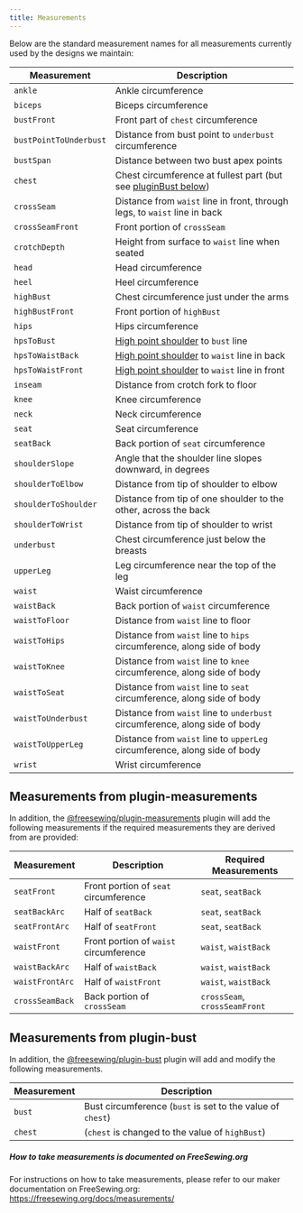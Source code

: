 ```yaml
---
title: Measurements
---
```


Below are the standard measurement names for all measurements
currently used by the designs we maintain:

| Measurement | Description |
|-------------|-------------|
| `ankle` | Ankle circumference |
| `biceps` | Biceps circumference |
| `bustFront` | Front part of `chest` circumference |
| `bustPointToUnderbust` | Distance from bust point to `underbust` circumference |
| `bustSpan`  | Distance between two bust apex points |
| `chest` | Chest circumference at fullest part (but see [pluginBust below](#measurements-from-pluginbust)) |
| `crossSeam` | Distance from `waist` line in front, through legs, to `waist` line in back |
| `crossSeamFront` | Front portion of `crossSeam` |
| `crotchDepth` | Height from surface to `waist` line when seated |
| `head` | Head circumference |
| `heel` | Heel circumference |
| `highBust` | Chest circumference just under the arms |
| `highBustFront` | Front portion of `highBust` |
| `hips` | Hips circumference |
| `hpsToBust` | [High point shoulder][hps] to `bust` line |
| `hpsToWaistBack` | [High point shoulder][hps] to `waist` line in back |
| `hpsToWaistFront` | [High point shoulder][hps] to `waist` line in front |
| `inseam` | Distance from crotch fork to floor |
| `knee` | Knee circumference |
| `neck` | Neck circumference |
| `seat` | Seat circumference |
| `seatBack` | Back portion of `seat` circumference |
| `shoulderSlope` | Angle that the shoulder line slopes downward, in degrees |
| `shoulderToElbow` | Distance from tip of shoulder to elbow |
| `shoulderToShoulder` | Distance from tip of one shoulder to the other, across the back |
| `shoulderToWrist` | Distance from tip of shoulder to wrist |
| `underbust` | Chest circumference just below the breasts |
| `upperLeg` | Leg circumference near the top of the leg |
| `waist` | Waist circumference |
| `waistBack` | Back portion of `waist` circumference |
| `waistToFloor` | Distance from `waist` line to floor |
| `waistToHips` | Distance from `waist` line to `hips` circumference, along side of body |
| `waistToKnee` | Distance from `waist` line to `knee` circumference, along side of body |
| `waistToSeat` | Distance from `waist` line to `seat` circumference, along side of body |
| `waistToUnderbust` | Distance from `waist` line to `underbust` circumference, along side of body |
| `waistToUpperLeg` | Distance from `waist` line to `upperLeg` circumference, along side of body |
| `wrist` | Wrist circumference |

[hps]: https://freesewing.org/docs/measurements/hps/

## Measurements from plugin-measurements

In addition, the [@freesewing/plugin-measurements](/reference/plugins/measurements)
plugin will add the following measurements if the required measurements
they are derived from are provided:

| Measurement | Description | Required Measurements |
|-------------|-------------|-----------|
| `seatFront` | Front portion of `seat` circumference | `seat`, `seatBack` |
| `seatBackArc` | Half of `seatBack` | `seat`, `seatBack` |
| `seatFrontArc` | Half of `seatFront` | `seat`, `seatBack` |
| `waistFront` | Front portion of `waist` circumference | `waist`, `waistBack` |
| `waistBackArc` | Half of `waistBack` | `waist`, `waistBack` |
| `waistFrontArc` | Half of `waistFront` | `waist`, `waistBack` |
| `crossSeamBack` | Back portion of `crossSeam` | `crossSeam`,  `crossSeamFront` |

## Measurements from plugin-bust

In addition, the [@freesewing/plugin-bust](/reference/plugins/bust)
plugin will add and modify the following measurements.

| Measurement | Description |
|-------------|-------------|
| `bust` | Bust circumference (`bust` is set to the value of `chest`) |
| `chest` | (`chest` is changed to the value of `highBust`) |

<Tip>

##### How to take measurements is documented on FreeSewing.org

For instructions on how to take measurements, please refer to our
maker documentation on FreeSewing.org: https://freesewing.org/docs/measurements/

</Tip>
